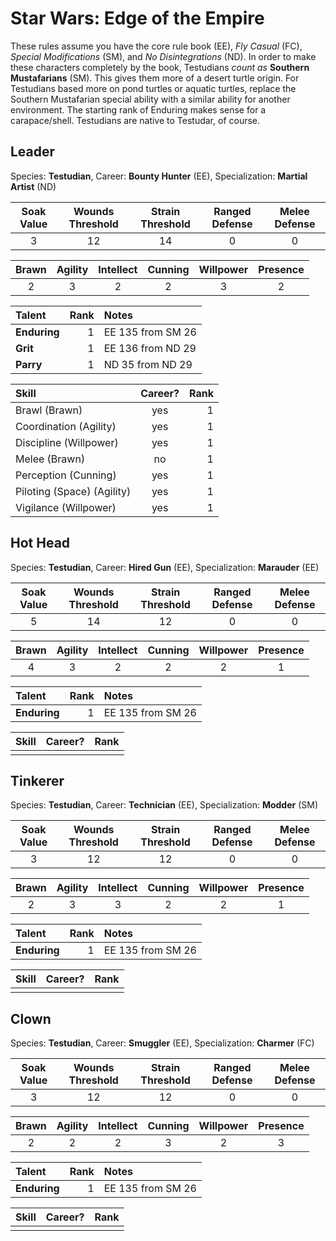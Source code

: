# Star Wars: Edge of the Empire

These rules assume you have the core rule book (EE), _Fly Casual_ (FC), _Special Modifications_ (SM), and _No Disintegrations_ (ND). In order to make these characters completely by the book, Testudians _count as_ **Southern Mustafarians** (SM). This gives them more of a desert turtle origin. For Testudians based more on pond turtles or aquatic turtles, replace the Southern Mustafarian special ability with a similar ability for another environment. The starting rank of Enduring makes sense for a carapace/shell. Testudians are native to Testudar, of course.

## Leader

Species: **Testudian**, Career: **Bounty Hunter** (EE), Specialization: **Martial Artist** (ND)

| Soak Value | Wounds Threshold | Strain Threshold |  Ranged Defense | Melee Defense |
| :-: | :-: | :-: | :-: | :-: |
| 3 | 12 | 14 | 0 | 0 |

| Brawn| Agility | Intellect | Cunning | Willpower | Presence |
| :---: | :-----: | :-------: | :-----: | :-------: | :------: |
| 2 | 3 | 2 | 2 | 3 | 2 |

| Talent | Rank | Notes |
| :----- | ---: | :---- |
| **Enduring** | 1 | EE 135 from SM 26 |
| **Grit** | 1 | EE 136 from ND 29 |
| **Parry** | 1 |ND 35 from ND 29 |

| Skill | Career? | Rank |
| :---- | :------: | ---: |
| Brawl (Brawn) | yes | 1 |
| Coordination (Agility) | yes | 1 |
| Discipline (Willpower) | yes | 1 |
| Melee (Brawn) | no | 1 |
| Perception (Cunning) | yes | 1 |
| Piloting (Space) (Agility) | yes | 1 |
| Vigilance (Willpower) | yes | 1 |


## Hot Head

Species: **Testudian**, Career: **Hired Gun** (EE), Specialization: **Marauder** (EE)

| Soak Value | Wounds Threshold | Strain Threshold |  Ranged Defense | Melee Defense |
| :-: | :-: | :-: | :-: | :-: |
| 5 | 14 | 12 | 0 | 0 |

| Brawn| Agility | Intellect | Cunning | Willpower | Presence |
| :---: | :-----: | :-------: | :-----: | :-------: | :------: |
| 4 | 3 | 2 | 2 | 2 | 1 |

| Talent | Rank | Notes |
| :----- | ---: | :---- |
| **Enduring** | 1 | EE 135 from SM 26 |

| Skill | Career? | Rank |
| :---- | :------ | ---: |
|  |  |  |

## Tinkerer

Species: **Testudian**, Career: **Technician** (EE), Specialization: **Modder** (SM)

| Soak Value | Wounds Threshold | Strain Threshold |  Ranged Defense | Melee Defense |
| :-: | :-: | :-: | :-: | :-: |
| 3 | 12 | 12 | 0 | 0 |

| Brawn| Agility | Intellect | Cunning | Willpower | Presence |
| :---: | :-----: | :-------: | :-----: | :-------: | :------: |
| 2 | 3 | 3 | 2 | 2 | 1 |

| Talent | Rank | Notes |
| :----- | ---: | :---- |
| **Enduring** | 1 | EE 135 from SM 26 |

| Skill | Career? | Rank |
| :---- | :------ | ---: |
|  |  |  |

## Clown

Species: **Testudian**, Career: **Smuggler** (EE), Specialization: **Charmer** (FC)

| Soak Value | Wounds Threshold | Strain Threshold |  Ranged Defense | Melee Defense |
| :-: | :-: | :-: | :-: | :-: |
| 3 | 12 | 12 | 0 | 0 |

| Brawn| Agility | Intellect | Cunning | Willpower | Presence |
| :---: | :-----: | :-------: | :-----: | :-------: | :------: |
| 2 | 2 | 2 | 3 | 2 | 3 |

| Talent | Rank | Notes |
| :----- | ---: | :---- |
| **Enduring** | 1 | EE 135 from SM 26 |

| Skill | Career? | Rank |
| :---- | :------ | ---: |
|  |  |  |

